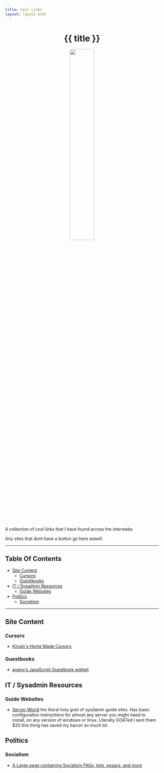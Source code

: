 ```yaml
---
title: Cool Links
layout: layout.html
---
```

<h1 style="text-align: center;">{{ title }}</h1>

<div style="text-align: center;">
    <img src="/static/imgs/wizard77.gif" style="width: 40%">
</div>
A collection of cool links that I have found across the interwebs

Any sites that dont have a button go here aswell.

---

## Table Of Contents

- [Site Content](#site_content)
  - [Cursors](#site_content_cursors)
  - [Guestbooks](#site_content_guestbooks)
- [IT / Sysadmin Resources](#sysadmin_resources)
  - [Guide Websites](#sysadmin_resources_guides)
- [Politics](#politics)
  - [Socialism](#politics_socialism)

---

<section id="site_content">

## Site Content

<section id="site_content_cursors">

### Cursors

- [Kinulo's Home Made Cursors](https://kiunlo.neocities.org/cursors)

<section id="site_content_guestbooks">

### Guestbooks

- [ayano's JavaScript Guestbook widget](https://virtualobserver.moe/ayano/comment-widget)

<section id="sysadmin_resources">

## IT / Sysadmin Resources

<section id="sysadmin_resources_guides">

### Guide Websites

- [Server-World](https://server-world.info) the literal holy grail of sysdamin guide sites. Has basic configuration instructions for almost any server you might need to install, on any version of windows or linux. Literally GOATed I sent them $20 this thing has saved my bacon so much lol.

<section id="politics">

## Politics

<section id="politics_socialism">

### Socialism

- [A Large page containing Socialism FAQs, lists, essays, and more](https://dessalines.github.io/essays/)
